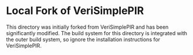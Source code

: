 # Local Fork of VeriSimplePIR

This directory was initially forked from VeriSimplePIR and has been significantly modified. The build system for this directory is integrated with the outer build system, so ignore the installation instructions for VeriSimplePIR.

